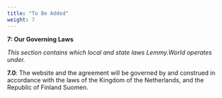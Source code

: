 ```yaml
---
title: "To Be Added"
weight: 7
---
```


**__7: Our Governing Laws__**

*This section contains which local and state laws Lemmy.World operates under.*

**7\.0**: The website and the agreement will be governed by and construed in accordance with the laws of the Kingdom of the Netherlands, and the Republic of Finland Suomen.
